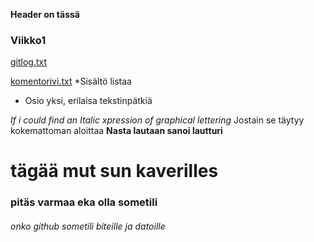**Header on tässä**
### **Viikko1**
[gitlog.txt](https://github.com/miksuu00/ot-harjoitustyo/blob/master/laskarit/viikko1/gitlog.txt)



[komentorivi.txt](https://github.com/miksuu00/ot-harjoitustyo/blob/master/laskarit/viikko1/komentorivi.txt)
*Sisältö listaa
  * Osio yksi, erilaisa tekstinpätkiä

*If i could find an Italic xpression of graphical lettering* Jostain se täytyy kokemattoman aloittaa __Nasta **lautaan** sanoi lautturi__

# tägää mut sun kaverilles
### pitäs varmaa eka olla sometili
###### onko github sometili biteille ja datoille


